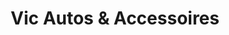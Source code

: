---
title: "Vic Autos & Accessoires"
url: /victoriaville/vic-autos-und-accessoires/
shop: Autoteile
---